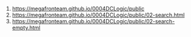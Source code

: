 1. <https://megafronteam.github.io/0004DCLogic/public>
1. <https://megafronteam.github.io/0004DCLogic/public/02-search.html>
1. <https://megafronteam.github.io/0004DCLogic/public/02-search-empty.html>